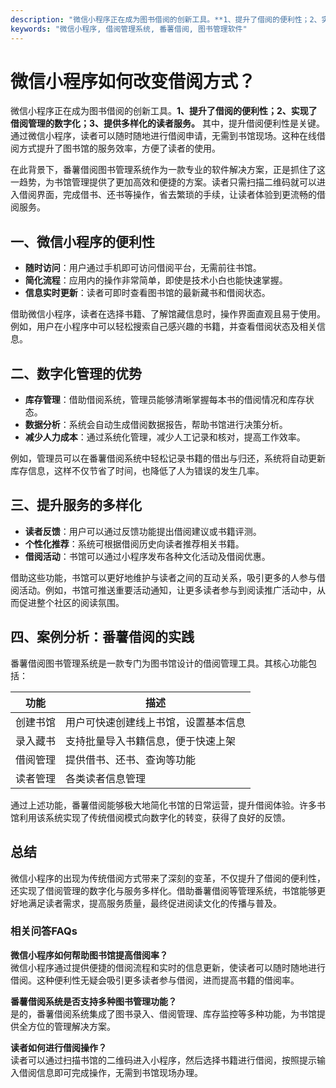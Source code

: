 ```yaml
---
description: "微信小程序正在成为图书借阅的创新工具。**1、提升了借阅的便利性；2、实现了借阅管理的数字化；3、提供多样化的读者服务。** 其中，提升借阅便利性是关键。通过微信小程序，读者可以随时随地进行借阅申请，无需到书馆现场。这种在线借阅方式提升了图书馆的服务效率，方便了读者的使用。"
keywords: "微信小程序, 借阅管理系统, 番薯借阅, 图书管理软件"
---
```

# 微信小程序如何改变借阅方式？

微信小程序正在成为图书借阅的创新工具。**1、提升了借阅的便利性；2、实现了借阅管理的数字化；3、提供多样化的读者服务。** 其中，提升借阅便利性是关键。通过微信小程序，读者可以随时随地进行借阅申请，无需到书馆现场。这种在线借阅方式提升了图书馆的服务效率，方便了读者的使用。

在此背景下，番薯借阅图书管理系统作为一款专业的软件解决方案，正是抓住了这一趋势，为书馆管理提供了更加高效和便捷的方案。读者只需扫描二维码就可以进入借阅界面，完成借书、还书等操作，省去繁琐的手续，让读者体验到更流畅的借阅服务。

## **一、微信小程序的便利性**

- **随时访问**：用户通过手机即可访问借阅平台，无需前往书馆。
- **简化流程**：应用内的操作非常简单，即使是技术小白也能快速掌握。
- **信息实时更新**：读者可即时查看图书馆的最新藏书和借阅状态。

借助微信小程序，读者在选择书籍、了解馆藏信息时，操作界面直观且易于使用。例如，用户在小程序中可以轻松搜索自己感兴趣的书籍，并查看借阅状态及相关信息。

## **二、数字化管理的优势**

- **库存管理**：借助借阅系统，管理员能够清晰掌握每本书的借阅情况和库存状态。
- **数据分析**：系统会自动生成借阅数据报告，帮助书馆进行决策分析。
- **减少人力成本**：通过系统化管理，减少人工记录和核对，提高工作效率。

例如，管理员可以在番薯借阅系统中轻松记录书籍的借出与归还，系统将自动更新库存信息，这样不仅节省了时间，也降低了人为错误的发生几率。

## **三、提升服务的多样化**

- **读者反馈**：用户可以通过反馈功能提出借阅建议或书籍评测。
- **个性化推荐**：系统可根据借阅历史向读者推荐相关书籍。
- **借阅活动**：书馆可以通过小程序发布各种文化活动及借阅优惠。

借助这些功能，书馆可以更好地维护与读者之间的互动关系，吸引更多的人参与借阅活动。例如，书馆可推送重要活动通知，让更多读者参与到阅读推广活动中，从而促进整个社区的阅读氛围。

## **四、案例分析：番薯借阅的实践**

番薯借阅图书管理系统是一款专门为图书馆设计的借阅管理工具。其核心功能包括：

| 功能               | 描述                               |
|---------------------|------------------------------------|
| 创建书馆           | 用户可快速创建线上书馆，设置基本信息 |
| 录入藏书           | 支持批量导入书籍信息，便于快速上架 |
| 借阅管理           | 提供借书、还书、查询等功能         |
| 读者管理           | 各类读者信息管理                    |

通过上述功能，番薯借阅能够极大地简化书馆的日常运营，提升借阅体验。许多书馆利用该系统实现了传统借阅模式向数字化的转变，获得了良好的反馈。

## **总结**

微信小程序的出现为传统借阅方式带来了深刻的变革，不仅提升了借阅的便利性，还实现了借阅管理的数字化与服务多样化。借助番薯借阅等管理系统，书馆能够更好地满足读者需求，提高服务质量，最终促进阅读文化的传播与普及。

### 相关问答FAQs

**微信小程序如何帮助图书馆提高借阅率？**  
微信小程序通过提供便捷的借阅流程和实时的信息更新，使读者可以随时随地进行借阅。这种便利性无疑会吸引更多读者参与借阅，进而提高书籍的借阅率。

**番薯借阅系统是否支持多种图书管理功能？**  
是的，番薯借阅系统集成了图书录入、借阅管理、库存监控等多种功能，为书馆提供全方位的管理解决方案。

**读者如何进行借阅操作？**  
读者可以通过扫描书馆的二维码进入小程序，然后选择书籍进行借阅，按照提示输入借阅信息即可完成操作，无需到书馆现场办理。
